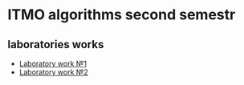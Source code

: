 # ITMO algorithms second semestr

## laboratories works

* [Laboratory work №1](LABS/LAB1)
* [Laboratory work №2](LABS/LAB2)

